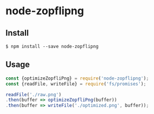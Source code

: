 # node-zopflipng

## Install

```
$ npm install --save node-zopflipng
```

## Usage

```js
const {optimizeZopfliPng} = require('node-zopflipng');
const {readFile, writeFile} = require('fs/promises');

readFile('./raw.png')
.then(buffer => optimizeZopfliPng(buffer))
.then(buffer => writeFile('./optimized.png', buffer));
```
